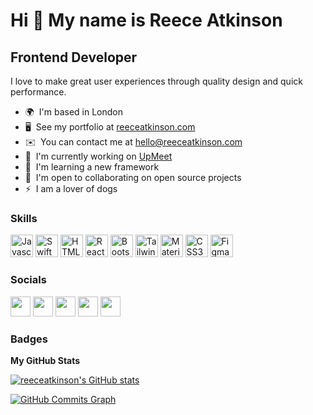 <!---
Thanks for taking a peak! 
Got Feedback? Go to https://forms.clickup.com/36169079/f/12ftbq-2308/35KD2PCJ0JBK8UUMOU
You can also check out my website @ reeceatkinson.com
--->

Hi 👋 My name is Reece Atkinson
===============================

Frontend Developer
------------------

I love to make great user experiences through quality design and quick performance.

* 🌍  I'm based in London
* 🖥️  See my portfolio at [reeceatkinson.com](https://reeceatkinson.com)
* ✉️  You can contact me at [hello@reeceatkinson.com](mailto:hello@reeceatkinson.com)
* 🚀  I'm currently working on [UpMeet](https://upmeet.me)
* 🧠  I'm learning a new framework
* 🤝  I'm open to collaborating on open source projects
* ⚡  I am a lover of dogs

### Skills

<p align="left">
<a href="https://developer.mozilla.org/en-US/docs/Web/JavaScript" target="_blank" rel="noreferrer"><img src="https://raw.githubusercontent.com/danielcranney/readme-generator/main/public/icons/skills/javascript-colored.svg" width="36" height="36" alt="Javascript" /></a>
<a href="https://developer.apple.com/swift/" target="_blank" rel="noreferrer"><img src="https://raw.githubusercontent.com/danielcranney/readme-generator/main/public/icons/skills/swift-colored.svg" width="36" height="36" alt="Swift" /></a>
<a href="https://developer.mozilla.org/en-US/docs/Glossary/HTML5" target="_blank" rel="noreferrer"><img src="https://raw.githubusercontent.com/danielcranney/readme-generator/main/public/icons/skills/html5-colored.svg" width="36" height="36" alt="HTML5" /></a>
<a href="https://reactjs.org/" target="_blank" rel="noreferrer"><img src="https://raw.githubusercontent.com/danielcranney/readme-generator/main/public/icons/skills/react-colored.svg" width="36" height="36" alt="React" /></a>
<a href="https://getbootstrap.com/" target="_blank" rel="noreferrer"><img src="https://raw.githubusercontent.com/danielcranney/readme-generator/main/public/icons/skills/bootstrap-colored.svg" width="36" height="36" alt="Bootstrap" /></a>
<a href="https://tailwindcss.com/" target="_blank" rel="noreferrer"><img src="https://raw.githubusercontent.com/danielcranney/readme-generator/main/public/icons/skills/tailwindcss-colored.svg" width="36" height="36" alt="TailwindCSS" /></a>
<a href="https://mui.com/" target="_blank" rel="noreferrer"><img src="https://raw.githubusercontent.com/danielcranney/readme-generator/main/public/icons/skills/materialui-colored.svg" width="36" height="36" alt="Material UI" /></a>
<a href="https://www.w3.org/TR/CSS/#css" target="_blank" rel="noreferrer"><img src="https://raw.githubusercontent.com/danielcranney/readme-generator/main/public/icons/skills/css3-colored.svg" width="36" height="36" alt="CSS3" /></a>
<a href="https://www.figma.com/" target="_blank" rel="noreferrer"><img src="https://raw.githubusercontent.com/danielcranney/readme-generator/main/public/icons/skills/figma-colored.svg" width="36" height="36" alt="Figma" /></a>
</p>


### Socials

<p align="left"> <a href="https://www.codepen.io/reeceakinson" target="_blank" rel="noreferrer"><img src="https://raw.githubusercontent.com/danielcranney/readme-generator/main/public/icons/socials/codepen.svg" width="32" height="32" /></a> <a href="https://www.github.com/reeceatkinson" target="_blank" rel="noreferrer"><img src="https://raw.githubusercontent.com/danielcranney/readme-generator/main/public/icons/socials/github.svg" width="32" height="32" /></a> <a href="https://reeceatkinson.com/blog/rss.xml" target="_blank" rel="noreferrer"><img src="https://raw.githubusercontent.com/danielcranney/readme-generator/main/public/icons/socials/rss.svg" width="32" height="32" /></a> <a href="https://www.stackoverflow.com/users/reece-a" target="_blank" rel="noreferrer"><img src="https://raw.githubusercontent.com/danielcranney/readme-generator/main/public/icons/socials/stackoverflow.svg" width="32" height="32" /></a> <a href="https://www.twitter.com/reece_dev" target="_blank" rel="noreferrer"><img src="https://raw.githubusercontent.com/danielcranney/readme-generator/main/public/icons/socials/twitter.svg" width="32" height="32" /></a></p>

### Badges

<b>My GitHub Stats</b>

<a href="http://www.github.com/reeceatkinson"><img src="https://github-readme-stats.vercel.app/api?username=reeceatkinson&show_icons=true&hide=&count_private=true&title_color=3382ed&text_color=3382ed&icon_color=3382ed&bg_color=ffffff&hide_border=true&show_icons=true" alt="reeceatkinson's GitHub stats" /></a>

<a href="http://www.github.com/reeceatkinson"><img src="https://activity-graph.herokuapp.com/graph?username=reeceatkinson&bg_color=ffffff&color=3382ed&line=3382ed&point=3382ed&area_color=ffffff&area=true&hide_border=true&custom_title=GitHub%20Commits%20Graph" alt="GitHub Commits Graph" /></a>
